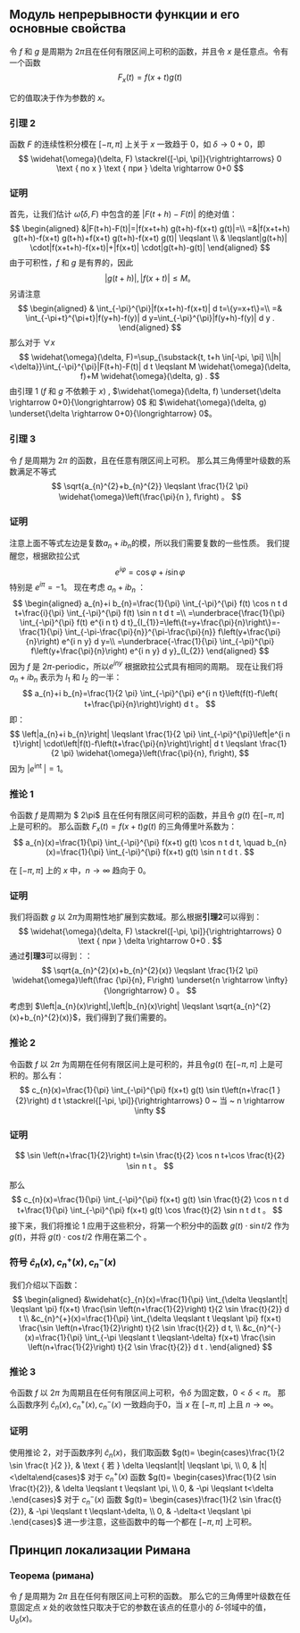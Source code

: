 ## Модуль непрерывности функции и его основные свойства

令 $f$ 和 $g$ 是周期为 $2\pi$且在任何有限区间上可积的函数，并且令 $x$ 是任意点。令有一个函数
$$
F_{x}(t)=f(x+t) g(t)
$$

它的值取决于作为参数的 $x$。

### 引理 2

函数 $F$ 的连续性积分模在 $[-\pi, \pi]$ 上关于 $x$ 一致趋于 0，如 $\delta \rightarrow 0+0$，即
$$
\widehat{\omega}(\delta, F) \stackrel{[-\pi, \pi]}{\rightrightarrows} 0 \text { по x }  \text { при } \delta \rightarrow 0+0
$$

### 证明

首先，让我们估计 $\hat{\omega}(\delta, F)$ 中包含的差 $|F(t+h)-F(t)|$ 的绝对值：
$$
\begin{aligned}
&|F(t+h)-F(t)|=|f(x+t+h) g(t+h)-f(x+t) g(t)|=\\
=&|f(x+t+h) g(t+h)-f(x+t) g(t+h)+f(x+t) g(t+h)-f(x+t) g(t)| \leqslant \\
& \leqslant|g(t+h)| \cdot|f(x+t+h)-f(x+t)|+|f(x+t)| \cdot|g(t+h)-g(t)|
\end{aligned}
$$
由于可积性，$f$ 和 $g$ 是有界的，因此
$$
|g(t+h)|,|f(x+t)| \leqslant M 。
$$
另请注意
$$
\begin{aligned}
& \int_{-\pi}^{\pi}|f(x+t+h)-f(x+t)| d t=\{y=x+t\}=\\
=& \int_{-\pi+t}^{\pi+t}|f(y+h)-f(y)| d y=\int_{-\pi}^{\pi}|f(y+h)-f(y)| d y .
\end{aligned}
$$
那么对于 $\forall x$
$$
\widehat{\omega}(\delta, F)=\sup_{\substack{t, t+h \in[-\pi, \pi] \\|h|<\delta}}\int_{-\pi}^{\pi}|F(t+h)-F(t)| d t \leqslant M \widehat{\omega}(\delta, f)+M \widehat{\omega}(\delta, g) .
$$
由引理 1 ($f$ 和 $g$ 不依赖于 $x$) , $\widehat{\omega}(\delta, f) \underset{\delta \rightarrow 0+0}{\longrightarrow} 0$ 和 $\widehat{\omega}(\delta, g) \underset{\delta \rightarrow 0+0}{\longrightarrow} 0$。

### 引理 3

令 $f$ 是周期为 $2\pi$ 的函数，且在任意有限区间上可积。 那么其三角傅里叶级数的系数满足不等式
$$
\sqrt{a_{n}^{2}+b_{n}^{2}} \leqslant \frac{1}{2 \pi} \widehat{\omega}\left(\frac{\pi}{n }, f\right) 。
$$

### 证明

注意上面不等式左边是复数$a_{n}+i b_{n}$的模，所以我们需要复数的一些性质。 我们提醒您，根据欧拉公式
$$
e^{i \varphi}=\cos \varphi+i \sin \varphi
$$
特别是 $e^{i \pi}=-1$。
现在考虑 $a_{n}+i b_{n}$ ：
$$
\begin{aligned}
a_{n}+i b_{n}=\frac{1}{\pi} \int_{-\pi}^{\pi} f(t) \cos n t d t+\frac{i}{\pi} \int_{-\pi}^{\pi} f(t) \sin n t d t =\\
=\underbrace{\frac{1}{\pi} \int_{-\pi}^{\pi} f(t) e^{i n t} d t}_{I_{1}}=\left\{t=y+\frac{\pi}{n}\right\}=-\frac{1}{\pi} \int_{-\pi-\frac{\pi}{n}}^{\pi-\frac{\pi}{n}} f\left(y+\frac{\pi}{n}\right) e^{i n y} d y=\\
=\underbrace{-\frac{1}{\pi} \int_{-\pi}^{\pi} f\left(y+\frac{\pi}{n}\right) e^{i n y} d y}_{I_{2}}
\end{aligned}
$$
因为 $f$ 是 $2 \pi$-periodic，所以$e^{iny}$ 根据欧拉公式具有相同的周期。
现在让我们将 $a_{n}+i b_{n}$ 表示为 $l_{1}$ 和 $I_{2}$ 的一半：
$$
a_{n}+i b_{n}=\frac{1}{2 \pi} \int_{-\pi}^{\pi} e^{i n t}\left(f(t)-f\left( t+\frac{\pi}{n}\right)\right) d t 。
$$
即：
$$
\left|a_{n}+i b_{n}\right| \leqslant \frac{1}{2 \pi} \int_{-\pi}^{\pi}\left|e^{i n t}\right| \cdot\left|f(t)-f\left(t+\frac{\pi}{n}\right)\right| d t \leqslant \frac{1}{2 \pi} \widehat{\omega}\left(\frac{\pi}{n}, f\right),
$$
因为 $\left|e^{\text {int }}\right|=1$。

### 推论 1
令函数 $f$ 是周期为 $ 2\pi$ 且在任何有限区间可积的函数，并且令 $g(t)$ 在$[-\pi, \pi]$ 上是可积的。 
那么函数 $F_{x}(t)=f(x+t)g(t)$ 的三角傅里叶系数为：
$$
a_{n}(x)=\frac{1}{\pi} \int_{-\pi}^{\pi} f(x+t) g(t) \cos n t d t, \quad b_{n}(x)=\frac{1}{\pi} \int_{-\pi}^{\pi} f(x+t) g(t) \sin n t d t .
$$

在 $[-\pi, \pi]$ 上的 $x$ 中，$n \rightarrow \infty$ 趋向于 0。
### 证明
我们将函数 $g$ 以 $2\pi$为周期性地扩展到实数域。那么根据**引理2**可以得到：
$$
\widehat{\omega}(\delta, F) \stackrel{[-\pi, \pi]}{\rightrightarrows} 0 \text { при } \delta \rightarrow 0+0 .
$$
通过**引理3**可以得到：：
$$
\sqrt{a_{n}^{2}(x)+b_{n}^{2}(x)} \leqslant \frac{1}{2 \pi} \widehat{\omega}\left(\frac {\pi}{n}, F\right) \underset{n \rightarrow \infty}{\longrightarrow} 0 。
$$
考虑到 $\left|a_{n}(x)\right|,\left|b_{n}(x)\right| \leqslant \sqrt{a_{n}^{2}(x)+b_{n}^{2}(x)}$，我们得到了我们需要的。
### 推论 2
令函数 $f$ 以 $2 \pi$ 为周期在任何有限区间上是可积的，并且令$g(t)$ 在$[-\pi, \pi]$ 上是可积的。那么有：
$$
c_{n}(x)=\frac{1}{\pi} \int_{-\pi}^{\pi} f(x+t) g(t) \sin t\left(n+\frac{1 }{2}\right) d t \stackrel{[-\pi, \pi]}{\rightrightarrows} 0 ~ 当 ~ n \rightarrow \infty
$$
### 证明
$$
\sin \left(n+\frac{1}{2}\right) t=\sin \frac{t}{2} \cos n t+\cos \frac{t}{2} \sin n t 。
$$

那么
$$
c_{n}(x)=\frac{1}{\pi} \int_{-\pi}^{\pi} f(x+t) g(t) \sin \frac{t}{2} \cos n t d t+\frac{1}{\pi} \int_{-\pi}^{\pi} f(x+t) g(t) \cos \frac{t}{2} \sin n t d t 。
$$
接下来，我们将推论 1 应用于这些积分，将第一个积分中的函数 $g(t) \cdot \sin t / 2$ 作为 $g(t)$，并将 $g(t) \cdot \cos t /2$ 作用在第二个 。


### 符号 $\widehat{c}_{n}(x), c_{n}^{+}(x), c_{n}^{-}(x)$
我们介绍以下函数：
$$
\begin{aligned}
&\widehat{c}_{n}(x)=\frac{1}{\pi} \int_{\delta \leqslant|t| \leqslant \pi} f(x+t) \frac{\sin \left(n+\frac{1}{2}\right) t}{2 \sin \frac{t}{2}} d t \\
&c_{n}^{+}(x)=\frac{1}{\pi} \int_{\delta \leqslant t \leqslant \pi} f(x+t) \frac{\sin \left(n+\frac{1}{2}\right) t}{2 \sin \frac{t}{2}} d t, \\
&c_{n}^{-}(x)=\frac{1}{\pi} \int_{-\pi \leqslant t \leqslant-\delta} f(x+t) \frac{\sin \left(n+\frac{1}{2}\right) t}{2 \sin \frac{t}{2}} d t .
\end{aligned}
$$

### 推论 3
令函数 $f$ 以 $2 \pi$ 为周期且在任何有限区间上可积，令$\delta$ 为固定数，$0<\delta<\pi$。 那么函数序列 $\widehat{c}_{n}(x), c_{n}^{+}(x), c_{n}^{-}(x)$ 一致趋向于0，当 $x$ 在 $[-\pi, \pi]$ 上且 $n \rightarrow \infty$。
### 证明
使用推论 2，对于函数序列 $\widehat{c}_{n}(x)$，我们取函数 $g(t)= \begin{cases}\frac{1}{2 \sin \frac{t }{2 }}, & \text { 若 } \delta \leqslant|t| \leqslant \pi, \\ 0, & |t|<\delta\end{cases}$
对于 $c_{n}^{+}(x)$ 函数 $g(t)= \begin{cases}\frac{1}{2 \sin \frac{t}{2}}, & \delta \leqslant t \leqslant \pi, \\ 0, & -\pi \leqslant t<\delta .\end{cases}$
对于 $c_{n}^{-}(x)$ 函数 $g(t)= \begin{cases}\frac{1}{2 \sin \frac{t}{2}}, & -\pi \leqslant t \leqslant-\delta, \\ 0, & -\delta<t \leqslant \pi .\end{cases}$
进一步注意，这些函数中的每一个都在 $[-\pi,\pi]$ 上可积。
## Принцип локализации Римана
### Теорема (римана)
令 $f$ 是周期为 $2 \pi$ 且在任何有限区间上可积的函数。 那么它的三角傅里叶级数在任意固定点 $x$ 处的收敛性只取决于它的参数在该点的任意小的 $\delta$-邻域中的值，$\mathrm{U}_{\delta}( x)$。